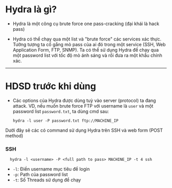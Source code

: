 # Hydra là gì?
* Hydra là một công cụ brute force one pass-cracking (đại khái là hack pass)

* Hydra có thể chạy qua một list và "brute force" các services xác thực. Tưởng tượng ta cố gắng mò pass của ai đó trong một service (SSH, Web Application Form, FTP, SNMP). Ta có thể sử dụng Hydra để chạy qua một password list với tốc độ mò ánh sáng và rồi đưa ra một khẩu chính xác.

----------------------------

# HDSD trước khi dùng
* Các options của Hydra được dùng tuỳ vào server (protocol) ta đang attack. VD, nếu muốn brute force FTP với username là ```user``` và một password list ```password.txt```, ta dùng cmd sau:

      hydra -l user -P password.txt ftp://MACHINE_IP
Dưới đây sẽ các có command sử dụng Hydra trên SSH và web form (POST method)

### SSH
      hydra -l <username> -P <full path to pass> MACHINE_IP -t 4 ssh   
- ```-l```: Điền username mục tiêu để login
- ```-p```: Path của password list
- ```-t```: Số Threads sử dụng để chạy
